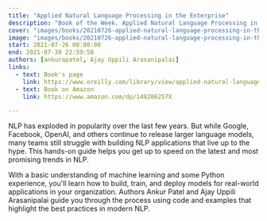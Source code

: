 ```yaml
---
title: "Applied Natural Language Processing in the Enterprise"
description: "Book of the Week. Applied Natural Language Processing in the Enterprise by Ankur A. Patel and Ajay Uppili Arasanipalai"
cover: "images/books/20210726-applied-natural-language-processing-in-the-enterprise/cover.jpg"
image: "images/books/20210726-applied-natural-language-processing-in-the-enterprise/preview.jpg"
start: 2021-07-26 00:00:00
end: 2021-07-30 22:59:58
authors: [ankurapatel, Ajay Uppili Arasanipalai]
links: 
  - text: Book's page
    link: https://www.oreilly.com/library/view/applied-natural-language/9781492062561/
  - text: Book on Amazon
    link: https://www.amazon.com/dp/149206257X

---
```


NLP has exploded in popularity over the last few years. But while Google, Facebook, OpenAI,
and others continue to release larger language models, many teams still struggle with building
NLP applications that live up to the hype. This hands-on guide helps you get up to speed on the
latest and most promising trends in NLP.

With a basic understanding of machine learning and some Python experience, you'll learn how to
build, train, and deploy models for real-world applications in your organization. Authors Ankur
Patel and Ajay Uppili Arasanipalai guide you through the process using code and examples that
highlight the best practices in modern NLP.